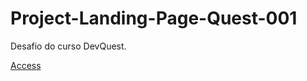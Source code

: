 # Project-Landing-Page-Quest-001
Desafio do curso DevQuest.

<a href="https://ericrdgs.github.io/Project-Landing-Page-Quest-001/"> Access </a>
